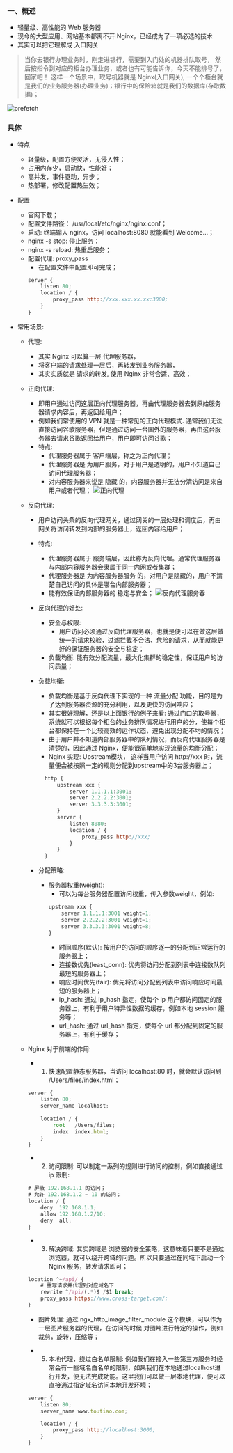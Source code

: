 ### 一、概述

- 轻量级、高性能的 Web 服务器
- 现今的大型应用、网站基本都离不开 Nginx，已经成为了一项必选的技术
- 其实可以把它理解成 入口网关
>当你去银行办理业务时，刚走进银行，需要到入门处的机器排队取号，
然后按指令到对应的柜台办理业务，或者也有可能告诉你，今天不能排号了，回家吧！
>这样一个场景中，取号机器就是 Nginx(入口网关), 一个个柜台就是我们的业务服务器(办理业务)；银行中的保险箱就是我们的数据库(存取数据)；

![prefetch](./image/img.png)

### 具体
- 特点
    - 轻量级，配置方便灵活，无侵入性；
    - 占用内存少，启动快，性能好；
    - 高并发，事件驱动，异步；
    - 热部署，修改配置热生效；

- 配置
    - 官网下载；
    - 配置文件路径： /usr/local/etc/nginx/nginx.conf；
    - 启动: 终端输入 nginx，访问 localhost:8080 就能看到 Welcome...；
    - nginx -s stop: 停止服务；
    - nginx -s reload: 热重启服务；
    - 配置代理: proxy_pass
        - 在配置文件中配置即可完成；
        ```javascript
        server {
            listen 80;
            location / {
                proxy_pass http://xxx.xxx.xx.xx:3000;
            }
        }
        ```
- 常用场景:
  - 代理:
    - 其实 Nginx 可以算一层 代理服务器，
    - 将客户端的请求处理一层后，再转发到业务服务器，
    - 其实实质就是 请求的转发, 使用 Nginx 非常合适、高效；
  - 正向代理:
    - 即用户通过访问这层正向代理服务器，再由代理服务器去到原始服务器请求内容后，再返回给用户；
    - 例如我们常使用的 VPN 就是一种常见的正向代理模式. 通常我们无法直接访问谷歌服务器，但是通过访问一台国外的服务器，再由这台服务器去请求谷歌返回给用户，用户即可访问谷歌；
    - 特点:
      - 代理服务器属于 客户端层，称之为正向代理；
      - 代理服务器是 为用户服务，对于用户是透明的，用户不知道自己访问代理服务器；
      - 对内容服务器来说是 隐藏 的，内容服务器并无法分清访问是来自用户或者代理；
    ![正向代理](./image/agent.png)

  - 反向代理:
    - 用户访问头条的反向代理网关，通过网关的一层处理和调度后，再由网关将访问转发到内部的服务器上，返回内容给用户；
    - 特点:
      - 代理服务器属于 服务端层，因此称为反向代理。通常代理服务器与内部内容服务器会隶属于同一内网或者集群；
      - 代理服务器是 为内容服务器服务 的，对用户是隐藏的，用户不清楚自己访问的具体是哪台内部服务器；
      - 能有效保证内部服务器的 稳定与安全；
    ![反向代理服务器](./image/fan.png)

    - 反向代理的好处:
      - 安全与权限:
        - 用户访问必须通过反向代理服务器，也就是便可以在做这层做统一的请求校验，过滤拦截不合法、危险的请求，从而就能更好的保证服务器的安全与稳定；
      - 负载均衡: 能有效分配流量，最大化集群的稳定性，保证用户的访问质量；
    - 负载均衡:
      - 负载均衡是基于反向代理下实现的一种 流量分配 功能，目的是为了达到服务器资源的充分利用，以及更快的访问响应；
      - 其实很好理解，还是以上面银行的例子来看: 通过门口的取号器，系统就可以根据每个柜台的业务排队情况进行用户的分，使每个柜台都保持在一个比较高效的运作状态，避免出现分配不均的情况；
      - 由于用户并不知道内部服务器中的队列情况，而反向代理服务器是清楚的，因此通过 Nginx，便能很简单地实现流量的均衡分配；
      - Nginx 实现: Upstream模块， 这样当用户访问 http://xxx 时，流量便会被按照一定的规则分配到upstream中的3台服务器上；
      ```javascript
        http {
            upstream xxx {
                server 1.1.1.1:3001;
                server 2.2.2.2:3001;
                server 3.3.3.3:3001;
            }
            server {
                listen 8080;
                location / {
                    proxy_pass http://xxx;
                }
            }
        }
      ```
    - 分配策略:
      - 服务器权重(weight):
        - 可以为每台服务器配置访问权重，传入参数weight，例如:
        ```javascript
        upstream xxx {
            server 1.1.1.1:3001 weight=1;
            server 2.2.2.2:3001 weight=1;
            server 3.3.3.3:3001 weight=8;
        }

        ```
        - 时间顺序(默认): 按用户的访问的顺序逐一的分配到正常运行的服务器上；
        - 连接数优先(least_conn): 优先将访问分配到列表中连接数队列最短的服务器上；
        - 响应时间优先(fair): 优先将访问分配到列表中访问响应时间最短的服务器上；
        - ip_hash: 通过 ip_hash 指定，使每个 ip 用户都访问固定的服务器上，有利于用户特异性数据的缓存，例如本地 session 服务等；
        - url_hash: 通过 url_hash 指定，使每个 url 都分配到固定的服务器上，有利于缓存；
  - Nginx 对于前端的作用:
    - 1. 快速配置静态服务器，当访问 localhost:80 时，就会默认访问到 /Users/files/index.html；
    ```javascript
    server {
        listen 80;                                                         
        server_name localhost;                                               
            
        location / {
            root   /Users/files;
            index  index.html;
        }
    }
    ```

    - 2. 访问限制: 可以制定一系列的规则进行访问的控制，例如直接通过 ip 限制:
    ```javascript
    # 屏蔽 192.168.1.1 的访问；
    # 允许 192.168.1.2 ~ 10 的访问；
    location / {
        deny  192.168.1.1;
        allow 192.168.1.2/10;
        deny  all;
    }
    ```

    - 3. 解决跨域: 其实跨域是 浏览器的安全策略，这意味着只要不是通过浏览器，就可以绕开跨域的问题。所以只要通过在同域下启动一个 Nginx 服务，转发请求即可；
    ```javascript
    location ^~/api/ {
        # 重写请求并代理到对应域名下
        rewrite ^/api/(.*)$ /$1 break;
        proxy_pass https://www.cross-target.com/;
    } 
    ```

    - 图片处理: 通过 ngx_http_image_filter_module 这个模块，可以作为一层图片服务器的代理，在访问的时候 对图片进行特定的操作，例如裁剪，旋转，压缩等；

    - 5. 本地代理，绕过白名单限制: 例如我们在接入一些第三方服务时经常会有一些域名白名单的限制，如果我们在本地通过localhost进行开发，便无法完成功能。这里我们可以做一层本地代理，便可以直接通过指定域名访问本地开发环境；
    ```javascript
    server {
        listen 80;
        server_name www.toutiao.com;

        location / {
            proxy_pass http://localhost:3000;
        }
    }

    ```